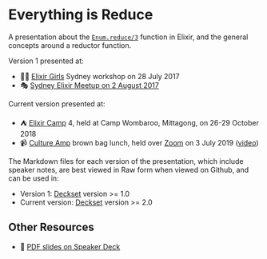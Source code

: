 # Everything is Reduce

A presentation about the [`Enum.reduce/3`][] function in Elixir,
and the general concepts around a reductor function.

Version 1 presented at:

- :ok_woman: [Elixir Girls][] Sydney workshop on 28 July 2017
- :performing_arts: [Sydney Elixir Meetup on 2 August 2017][elixir-meetup]

Current version presented at:

- :tent: [Elixir Camp][] 4, held at Camp Wombaroo, Mittagong,
  on 26-29 October 2018
- :video_camera: [Culture Amp][] brown bag lunch, held over [Zoom][] on 3 July
  2019 ([video][Everything is Reduce video])

The Markdown files for each version of the presentation, which include speaker
notes, are best viewed in Raw form when viewed on Github, and can be used in:

- Version 1: [Deckset][] version >= 1.0
- Current version: [Deckset][] version >= 2.0

## Other Resources

- :card_index: [PDF slides on Speaker Deck][speakerdeck]

[Culture Amp]: https://www.cultureamp.com/
[Deckset]: https://www.decksetapp.com/
[Elixir Camp]: https://elixir.camp/
[elixir-meetup]: https://www.meetup.com/sydney-ex/events/241639658/
[Elixir Girls]: http://elixirgirls.com
[`Enum.reduce/3`]: https://hexdocs.pm/elixir/Enum.html#reduce/3
[Everything is Reduce video]: https://www.youtube.com/watch?v=OQrfedclHfk
[speakerdeck]: https://speakerdeck.com/paulfioravanti/everything-is-reduce
[Zoom]: https://zoom.us/
